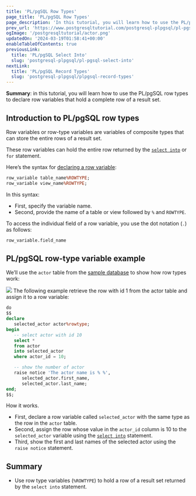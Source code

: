 ```yaml
---
title: 'PL/pgSQL Row Types'
page_title: 'PL/pgSQL Row Types'
page_description: 'In this tutorial, you will learn how to use the PL/pgSQL row types to declare row variables that hold a complete row of a result set.'
prev_url: 'https://www.postgresqltutorial.com/postgresql-plpgsql/pl-pgsql-row-types/'
ogImage: '/postgresqltutorial/actor.png'
updatedOn: '2024-03-19T01:58:41+00:00'
enableTableOfContents: true
previousLink:
  title: 'PL/pgSQL Select Into'
  slug: 'postgresql-plpgsql/pl-pgsql-select-into'
nextLink:
  title: 'PL/pgSQL Record Types'
  slug: 'postgresql-plpgsql/plpgsql-record-types'
---
```


**Summary**: in this tutorial, you will learn how to use the PL/pgSQL row types to declare row variables that hold a complete row of a result set.

## Introduction to PL/pgSQL row types

Row variables or row\-type variables are variables of composite types that can store the entire rows of a result set.

These row variables can hold the entire row returned by the [`select into`](/postgresql/postgresql-plpgsql/pl-pgsql-select-into/) or `for` statement.

Here’s the syntax for [declaring a row variable](plpgsql-variables):

```sql
row_variable table_name%ROWTYPE;
row_variable view_name%ROWTYPE;
```

In this syntax:

- First, specify the variable name.
- Second, provide the name of a table or view followed by `%` and `ROWTYPE`.

To access the individual field of a row variable, you use the dot notation (`.`) as follows:

```sql
row_variable.field_name
```

## PL/pgSQL row\-type variable example

We’ll use the `actor` table from the [sample database](../postgresql-getting-started/postgresql-sample-database) to show how row types work:

![](/postgresqltutorial/actor.png)
The following example retrieve the row with id 1 from the actor table and assign it to a row variable:

```sql
do
$$
declare
   selected_actor actor%rowtype;
begin
   -- select actor with id 10
   select *
   from actor
   into selected_actor
   where actor_id = 10;

   -- show the number of actor
   raise notice 'The actor name is % %',
      selected_actor.first_name,
      selected_actor.last_name;
end;
$$;
```

How it works.

- First, declare a row variable called `selected_actor` with the same type as the row in the `actor` table.
- Second, assign the row whose value in the `actor_id` column is 10 to the `selected_actor` variable using the [`select into`](/postgresql/postgresql-plpgsql/pl-pgsql-select-into/) statement.
- Third, show the first and last names of the selected actor using the `raise notice` statement.

## Summary

- Use row type variables (`%ROWTYPE`) to hold a row of a result set returned by the `select into` statement.
